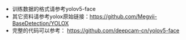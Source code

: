 * 训练数据的格式请参考yolov5-face 
* 其它资料请参考yolox原始链接：https://github.com/Megvii-BaseDetection/YOLOX 
* 完整的代码可以参考： https://github.com/deepcam-cn/yolov5-face

